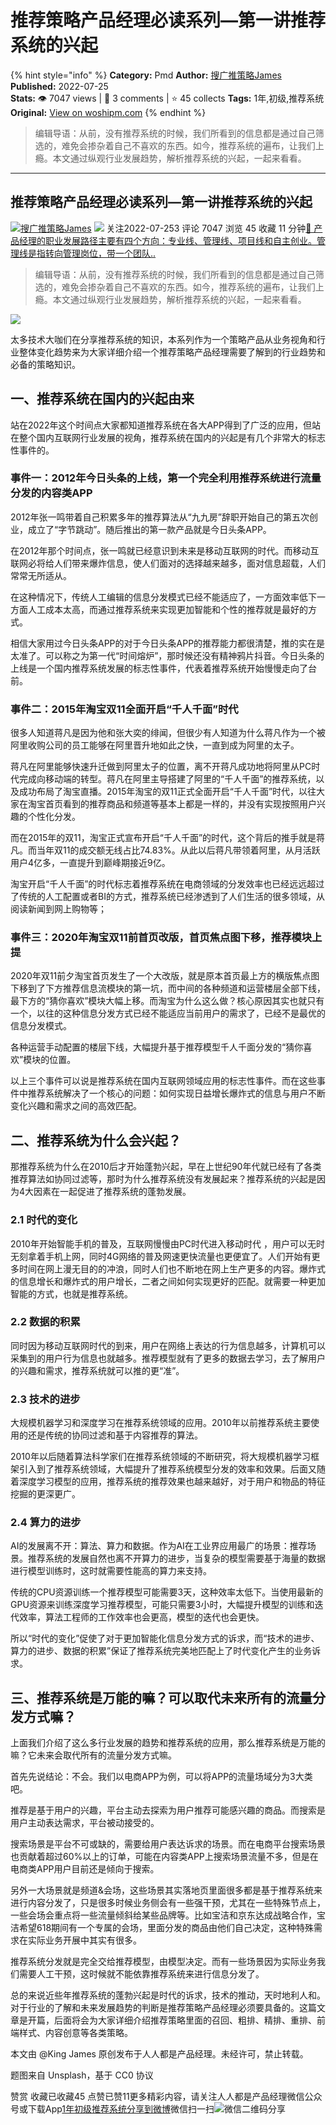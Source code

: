 # 推荐策略产品经理必读系列—第一讲推荐系统的兴起
{% hint style="info" %}
**Category:** Pmd
**Author:** [搜广推策略James](https://www.woshipm.com/u/1142016)
**Published:** 2022-07-25  
**Stats:** 👁️ 7047 views | 💬 3 comments | ⭐ 45 collects
**Tags:** 1年,初级,推荐系统
**Original:** [View on woshipm.com](https://www.woshipm.com/pmd/5537627.html)
{% endhint %}
> 编辑导语：从前，没有推荐系统的时候，我们所看到的信息都是通过自己筛选的，难免会掺杂着自己不喜欢的东西。如今，推荐系统的遍布，让我们上瘾。本文通过纵观行业发展趋势，解析推荐系统的兴起，一起来看看。

---

## 推荐策略产品经理必读系列—第一讲推荐系统的兴起

[![](https://static.woshipm.com/view/woshipm_api_def_20231119093104_5933.jpg?imageView2/1/w/72/h/72/q/100)](https://www.woshipm.com/u/1142016)[搜广推策略James](https://www.woshipm.com/u/1142016) ![](https://static.woshipm.com/tag/1121_1@2x.png) 关注2022-07-253 评论 7047 浏览 45 收藏 11 分钟[🔗 产品经理的职业发展路径主要有四个方向：专业线、管理线、项目线和自主创业。管理线是指转向管理岗位，带一个团队..](https://ke.qidianla.com/courses/90pm)

> 编辑导语：从前，没有推荐系统的时候，我们所看到的信息都是通过自己筛选的，难免会掺杂着自己不喜欢的东西。如今，推荐系统的遍布，让我们上瘾。本文通过纵观行业发展趋势，解析推荐系统的兴起，一起来看看。

![](https://image.woshipm.com/wp-files/2022/07/jAlsaziguPiHdlHfEIFm.jpg)

太多技术大咖们在分享推荐系统的知识，本系列作为一个策略产品从业务视角和行业整体变化趋势来为大家详细介绍一个推荐策略产品经理需要了解到的行业趋势和必备的策略知识。

## 一、推荐系统在国内的兴起由来

站在2022年这个时间点大家都知道推荐系统在各大APP得到了广泛的应用，但站在整个国内互联网行业发展的视角，推荐系统在国内的兴起是有几个非常大的标志性事件的。

### 事件一：2012年今日头条的上线，第一个完全利用推荐系统进行流量分发的内容类APP

2012年张一鸣带着自己积累多年的推荐算法从“九九房”辞职开始自己的第五次创业，成立了“字节跳动”。随后推出的第一款产品就是今日头条APP。

在2012年那个时间点，张一鸣就已经意识到未来是移动互联网的时代。而移动互联网必将给人们带来爆炸信息，使人们面对的选择越来越多，面对信息超载，人们常常无所适从。

在这种情况下，传统人工编辑的信息分发模式已经不能适应了，一方面效率低下一方面人工成本太高，而通过推荐系统来实现更加智能和个性的推荐就是最好的方式。

相信大家用过今日头条APP的对于今日头条APP的推荐能力都很清楚，推的实在是太准了。可以称之为第一代“时间熔炉”，那时候还没有精神鸦片抖音。今日头条的上线是一个国内推荐系统发展的标志性事件，代表着推荐系统开始慢慢走向了台前。

### 事件二：2015年淘宝双11全面开启“千人千面”时代

很多人知道蒋凡是因为他和张大奕的绯闻，但很少有人知道为什么蒋凡作为一个被阿里收购公司的员工能够在阿里晋升地如此之快，一直到成为阿里的太子。

蒋凡在阿里能够快速升迁做到阿里太子的位置，离不开蒋凡成功地将阿里从PC时代完成向移动端的转型。蒋凡在阿里主导搭建了阿里的“千人千面”的推荐系统，以及成功布局了淘宝直播。2015年淘宝的双11正式全面开启“千人千面”时代，以往大家在淘宝首页看到的推荐商品和频道等基本上都是一样的，并没有实现按照用户兴趣的个性化分发。

而在2015年的双11，淘宝正式宣布开启“千人千面”的时代，这个背后的推手就是蒋凡。而当年双11的成交额无线占比74.83%。从此以后蒋凡带领着阿里，从月活跃用户4亿多，一直提升到巅峰期接近9亿。

淘宝开启“千人千面”的时代标志着推荐系统在电商领域的分发效率也已经远远超过了传统的人工配置或者BI的方式，推荐系统已经渗透到了人们生活的很多领域，从阅读新闻到网上购物等；

### 事件三：2020年淘宝双11前首页改版，首页焦点图下移，推荐模块上提

2020年双11前夕淘宝首页发生了一个大改版，就是原本首页最上方的横版焦点图下移到了下方推荐信息流模块的第一坑，而中间的各种频道和运营楼层全部下线，最下方的“猜你喜欢”模块大幅上移。而淘宝为什么这么做？核心原因其实也就只有一个，以往的这种信息分发方式已经不能适应当前用户的需求了，已经不是最优的信息分发模式。

各种运营手动配置的楼层下线，大幅提升基于推荐模型千人千面分发的“猜你喜欢”模块的位置。

以上三个事件可以说是推荐系统在国内互联网领域应用的标志性事件。而在这些事件中推荐系统解决了一个核心的问题：如何实现日益增长爆炸式的信息与用户不断变化兴趣和需求之间的高效匹配。

## 二、推荐系统为什么会兴起？

那推荐系统为什么在2010后才开始蓬勃兴起，早在上世纪90年代就已经有了各类推荐算法如协同过滤等，那时为什么推荐系统没有发展起来？推荐系统的兴起是因为4大因素在一起促进了推荐系统的蓬勃发展。

### 2.1 时代的变化

2010年开始智能手机的普及，互联网慢慢由PC时代进入移动时代 ，用户可以无时无刻拿着手机上网，同时4G网络的普及网速更快流量也更便宜了。人们开始有更多时间在网上漫无目的的冲浪，同时人们也不断地在网上生产更多的内容。爆炸式的信息增长和爆炸式的用户增长，二者之间如何实现更好的匹配。就需要一种更加智能的方式，也就是推荐系统。

### 2.2 数据的积累

同时因为移动互联网时代的到来，用户在网络上表达的行为信息越多，计算机可以采集到的用户行为信息也就越多。推荐模型就有了更多的数据去学习，去了解用户的兴趣和需求，推荐系统就可以推的更“准”。

### 2.3 技术的进步

大规模机器学习和深度学习在推荐系统领域的应用。2010年以前推荐系统主要使用的还是传统的协同过滤和基于内容推荐的算法。

2010年以后随着算法科学家们在推荐系统领域的不断研究，将大规模机器学习框架引入到了推荐系统领域，大幅提升了推荐系统模型分发的效率和效果。后面又随着深度学习模型的应用，推荐系统的推荐效果也越来越好，对于用户和物品的特征挖掘的更深更广。

### 2.4 算力的进步

AI的发展离不开：算法、算力和数据。作为AI在工业界应用最广的场景：推荐场景。推荐系统的发展自然也离不开算力的进步，当复杂的模型需要基于海量的数据进行模型训练时，这时就需要性能高的算力来支持。

传统的CPU资源训练一个推荐模型可能需要3天，这种效率太低下。当使用最新的GPU资源来训练深度学习推荐模型，可能只需要3小时，大幅提升模型的训练和迭代效率，算法工程师的工作效率也会更高，模型的迭代也会更快。

所以“时代的变化”促使了对于更加智能化信息分发方式的诉求，而“技术的进步、算力的进步、数据的积累”保证了推荐系统完美地匹配上了时代变化产生的业务诉求。

## 三、推荐系统是万能的嘛？可以取代未来所有的流量分发方式嘛？

上面我们介绍了这么多行业发展的趋势和推荐系统的应用，那么推荐系统是万能的嘛？它未来会取代所有的流量分发方式嘛。

首先先说结论：不会。我们以电商APP为例，可以将APP的流量场域分为3大类吧。

推荐是基于用户的兴趣，平台主动去探索为用户推荐可能感兴趣的商品。而搜索是用户主动表达需求，平台被动接受的。

搜索场景是平台不可或缺的，需要给用户表达诉求的场景。而在电商平台搜索场景也贡献着超过60%以上的订单，可能在内容类APP上搜索场景流量不多，但是在电商类APP用户目前还是倾向于搜索。

另外一大场景就是频道&会场，这些场景其实落地页里面很多都是基于推荐系统来进行内容分发了，只是很多时候业务侧会有一些强干预，尤其在一些特殊节点上，一些会场会重点将一些流量倾斜给某些品牌等。比如宝洁和京东达成战略合作，宝洁希望618期间有一个专属的会场，里面分发的商品由他们自己决定，这种特殊需求在实际业务开展中其实有很多。

推荐系统分发就是完全交给推荐模型，由模型决定。而有一些场景因为实际业务我们需要人工干预，这时候就不能依靠推荐系统来进行信息分发了。

总的来说近些年推荐系统的蓬勃兴起是时代的诉求，技术的推动，天时地利人和。对于行业的了解和未来发展趋势的判断是推荐策略产品经理必须要具备的。这篇文章是开篇，后面将会为大家详细介绍推荐策略里面的召回、粗排、精排、重排、前端样式、内容创意等各类策略。

本文由 @King James 原创发布于人人都是产品经理。未经许可，禁止转载。

题图来自 Unsplash，基于 CC0 协议

赞赏 收藏已收藏45 点赞已赞11更多精彩内容，请关注人人都是产品经理微信公众号或下载App[1年](https://www.woshipm.com/tag/1%e5%b9%b4)[初级](https://www.woshipm.com/tag/%e5%88%9d%e7%ba%a7)[推荐系统](https://www.woshipm.com/tag/%e6%8e%a8%e8%8d%90%e7%b3%bb%e7%bb%9f)[分享到微博](https://service.weibo.com/share/share.php?appkey=2775287854&title=推荐策略产品经理必读系列—第一讲推荐系统的兴起&url=https://www.woshipm.com/pmd/5537627.html&pic=https://image.woshipm.com/wp-files/2022/07/jAlsaziguPiHdlHfEIFm.jpg)微信扫一扫![微信二维码](https://api.pwmqr.com/qrcode/create/?url=https://www.woshipm.com/pmd/5537627.html)分享